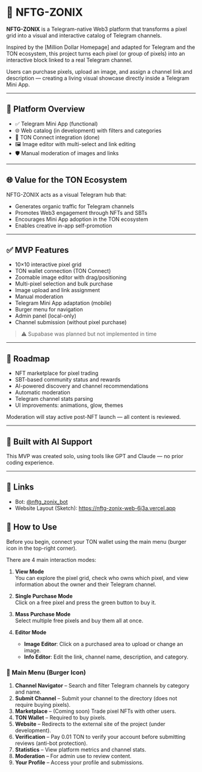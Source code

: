 # 🧩 NFTG-ZONIX

**NFTG-ZONIX** is a Telegram-native Web3 platform that transforms a pixel grid into a visual and interactive catalog of Telegram channels.

Inspired by the [Million Dollar Homepage] and adapted for Telegram and the TON ecosystem, this project turns each pixel (or group of pixels) into an interactive block linked to a real Telegram channel.

Users can purchase pixels, upload an image, and assign a channel link and description — creating a living visual showcase directly inside a Telegram Mini App.

---

## 🔧 Platform Overview

- ✅ Telegram Mini App (functional)
- 🌐 Web catalog (in development) with filters and categories
- 🔗 TON Connect integration (done)
- 🖼️ Image editor with multi-select and link editing
- 🛡️ Manual moderation of images and links

---

## 🌐 Value for the TON Ecosystem

NFTG-ZONIX acts as a visual Telegram hub that:

- Generates organic traffic for Telegram channels
- Promotes Web3 engagement through NFTs and SBTs
- Encourages Mini App adoption in the TON ecosystem
- Enables creative in-app self-promotion

---

## ✅ MVP Features

- 10×10 interactive pixel grid
- TON wallet connection (TON Connect)
- Zoomable image editor with drag/positioning
- Multi-pixel selection and bulk purchase
- Image upload and link assignment
- Manual moderation
- Telegram Mini App adaptation (mobile)
- Burger menu for navigation
- Admin panel (local-only)
- Channel submission (without pixel purchase)

> ⚠️ Supabase was planned but not implemented in time

---

## 🔮 Roadmap

- NFT marketplace for pixel trading
- SBT-based community status and rewards
- AI-powered discovery and channel recommendations
- Automatic moderation
- Telegram channel stats parsing
- UI improvements: animations, glow, themes

Moderation will stay active post-NFT launch — all content is reviewed.

---

## 🧠 Built with AI Support

This MVP was created solo, using tools like GPT and Claude — no prior coding experience.

---

## 🔗 Links

- Bot: [@nftg_zonix_bot](https://t.me/nftg_zonix_bot)
- Website Layout (Sketch): https://nftg-zonix-web-6j3a.vercel.app
## 📘 How to Use

Before you begin, connect your TON wallet using the main menu (burger icon in the top-right corner).

There are 4 main interaction modes:

1. **View Mode**  
   You can explore the pixel grid, check who owns which pixel, and view information about the owner and their Telegram channel.

2. **Single Purchase Mode**  
   Click on a free pixel and press the green button to buy it.

3. **Mass Purchase Mode**  
   Select multiple free pixels and buy them all at once.

4. **Editor Mode**  
   - **Image Editor**: Click on a purchased area to upload or change an image.  
   - **Info Editor**: Edit the link, channel name, description, and category.

### 📂 Main Menu (Burger Icon)

1. **Channel Navigator** – Search and filter Telegram channels by category and name.
2. **Submit Channel** – Submit your channel to the directory (does not require buying pixels).
3. **Marketplace** – (Coming soon) Trade pixel NFTs with other users.
4. **TON Wallet** – Required to buy pixels.
5. **Website** – Redirects to the external site of the project (under development).
6. **Verification** – Pay 0.01 TON to verify your account before submitting reviews (anti-bot protection).
7. **Statistics** – View platform metrics and channel stats.
8. **Moderation** – For admin use to review content.
9. **Your Profile** – Access your profile and submissions.
